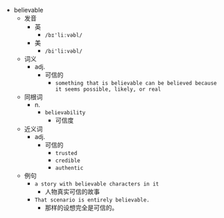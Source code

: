 - believable
  - 发音
    - 英
      - `/bɪ'liːvəbl/`
    - 美
      - `/bi'li:vəbl/`
  - 词义
    - adj.
      - 可信的
        - `something that is believable can be believed because it seems possible, likely, or real`
  - 同根词
    - n.
      - `believability`
        - 可信度
  - 近义词
    - adj.
      - 可信的
        - `trusted`
        - `credible`
        - `authentic`
  - 例句
    - `a story with believable characters in it`
      - 人物真实可信的故事
    - `That scenario is entirely believable.`
      - 那样的设想完全是可信的。

